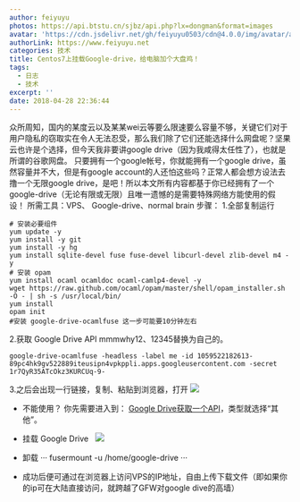 ```yaml
---
author: feiyuyu
photos: https://api.btstu.cn/sjbz/api.php?lx=dongman&format=images
avatar: 'https://cdn.jsdelivr.net/gh/feiyuyu0503/cdn@4.0.0/img/avatar/avater.jpg'
authorLink: https://www.feiyuyu.net
categories: 技术
title: Centos7上挂载Google-drive，给电脑加个大盘鸡！
tags:
  - 日志
  - 技术
excerpt: ''
date: 2018-04-28 22:36:44
---
```


众所周知，国内的某度云以及某某wei云等要么限速要么容量不够，关键它们对于用户隐私的窃取实在令人无法忍受，那么我们除了它们还能选择什么网盘呢？坚果云也许是个选择，但今天我非要讲google drive（因为我咸得太任性了），也就是所谓的谷歌网盘。 只要拥有一个google帐号，你就能拥有一个google drive，虽然容量并不大，但是有google account的人还怕这些吗？正常人都会想方设法去撸一个无限google drive，是吧！所以本文所有内容都基于你已经拥有了一个google-drive（无论有限或无限）且唯一遗憾的是需要特殊网络方能使用的假设！ 所需工具：VPS、 Google-drive、normal brain 步骤： 1.全部复制运行

    # 安装必要组件
    yum update -y
    yum install -y git
    yum install -y hg
    yum install sqlite-devel fuse fuse-devel libcurl-devel zlib-devel m4 -y
    # 安装 opam
    yum install ocaml ocamldoc ocaml-camlp4-devel -y
    wget https://raw.github.com/ocaml/opam/master/shell/opam_installer.sh -O - | sh -s /usr/local/bin/
    yum install 
    opam init 
    #安装 google-drive-ocamlfuse 这一步可能要10分钟左右

2.获取 Google Drive API mmmwhy12、12345替换为自己的。

    google-drive-ocamlfuse -headless -label me -id 1059522182613-89pc4hk9gv522889iteusipn4vpkppli.apps.googleusercontent.com -secret 1r7QyR35ATcOkz3KURCUq-9-

3.之后会出现一行链接，复制、粘贴到浏览器，打开 ![](https://i.loli.net/2021/04/07/7z826dqDIvOLVMn.png)  

*   不能使用？ 你先需要进入到： [Google Drive获取一个API](https://console.developers.google.com/apis/api/drive.googleapis.com/)，类型就选择“其他”。
*   挂载 Google Drive   ![](https://i.loli.net/2021/04/07/Cl86nzW421PiGYe.png)

*   卸载 ··· fusermount -u /home/google-drive ···
*   成功后便可通过在浏览器上访问VPS的IP地址，自由上传下载文件（即如果你的ip可在大陆直接访问，就跨越了GFW对google dive的高墙）
